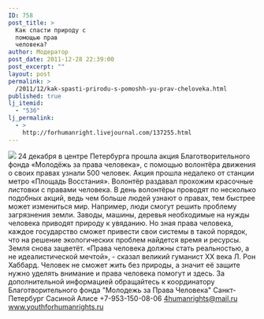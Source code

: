 ```yaml
---
ID: 758
post_title: >
  Как спасти природу с
  помощью прав
  человека?
author: Модератор
post_date: 2011-12-28 22:39:00
post_excerpt: ""
layout: post
permalink: >
  /2011/12/kak-spasti-prirodu-s-pomoshh-yu-prav-cheloveka.html
published: true
lj_itemid:
  - "536"
lj_permalink:
  - >
    http://forhumanright.livejournal.com/137255.html
---
```

<img src="http://cs5338.vk.com/u132145096/132409092/x_5b26039f.jpg" /> 24 декабря в центре Петербурга прошла акция Благотворительного фонда «Молодёжь за права человека», с помощью волонтёра движения о своих правах узнали 500 человек.
Акция прошла недалеко от станции метро «Площадь Восстания». Волонтёр раздавал прохожим красочные листовки с правами человека. В день волонтёры проводят по несколько подобных акций, ведь чем больше людей узнают о правах, тем быстрее может измениться мир. Например, люди смогут решить проблему загрязнения земли. Заводы, машины, деревья необходимые на нужды человека приводят природу к увяданию. Но зная права человека, каждое государство сможет привести свои системы в такой порядок, что на решение экологических проблем найдется время и ресурсы. Земля снова зацветёт.
«Права человека должны стать реальностью, а не идеалистической мечтой», - сказал великий гуманист ХХ века Л. Рон Хаббард. Человек не сможет жить без природы, а значит её защите нужно уделять внимание и права человека помогут и здесь.
За дополнительной информацией обращайтесь к координатору
Благотворительного фонда
"Молодежь за Права Человека" Санкт-Петербург 
Сасиной Алисе 
+7-953-150-08-06 
4humanrights@mail.ru
www.youthforhumanrights.ru